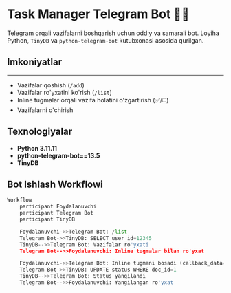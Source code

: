 # Task Manager Telegram Bot 🤖✅
Telegram orqali vazifalarni boshqarish uchun oddiy va samarali bot. Loyiha Python, `TinyDB` va `python-telegram-bot` kutubxonasi asosida qurilgan.

## Imkoniyatlar 
---
- Vazifalar qoshish (`/add`)
- Vazifalar ro'yxatini ko'rish (`/list`)
- Inline tugmalar orqali vazifa holatini o'zgartirish (✅/◻️)
- Vazifalarni o'chirish

## Texnologiyalar
- **Python 3.11.11**
- **python-telegram-bot==13.5**
- **TinyDB**




## Bot Ishlash Workflowi
```python
Workflow
    participant Foydalanuvchi
    participant Telegram Bot
    participant TinyDB

    Foydalanuvchi->>Telegram Bot: /list
    Telegram Bot->>TinyDB: SELECT user_id=12345
    TinyDB-->>Telegram Bot: Vazifalar ro'yxati
    Telegram Bot-->>Foydalanuvchi: Inline tugmalar bilan ro'yxat

    Foydalanuvchi->>Telegram Bot: Inline tugmani bosadi (callback_data="toggle_1")
    Telegram Bot->>TinyDB: UPDATE status WHERE doc_id=1
    TinyDB-->>Telegram Bot: Status yangilandi
    Telegram Bot-->>Foydalanuvchi: Yangilangan ro'yxat

    